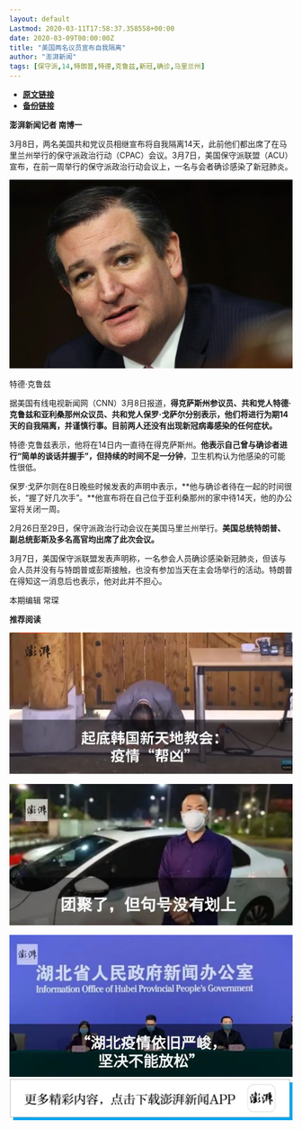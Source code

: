 ```yaml
---
layout: default
Lastmod: 2020-03-11T17:58:37.358558+00:00
date: 2020-03-09T00:00:00Z
title: "美国两名议员宣布自我隔离"
author: "澎湃新闻"
tags: [保守派,14,特朗普,特德,克鲁兹,新冠,确诊,马里兰州]
---
```


* [**原文链接**](https://mp.weixin.qq.com/s/btAY4E7X-TjvvgwtWjZVlA)
* [**备份链接**](http://archive.today/txroP)


**澎湃新闻记者 南博一**

  
3月8日，两名美国共和党议员相继宣布将自我隔离14天，此前他们都出席了在马里兰州举行的保守派政治行动（CPAC）会议。3月7日，美国保守派联盟（ACU）宣布，在前一周举行的保守派政治行动会议上，一名与会者确诊感染了新冠肺炎。

  

![](/images/post/43351ee58459bc2c42884d7284b8dbba.jpg)

特德·克鲁兹

  

据美国有线电视新闻网（CNN）3月8日报道，**得克萨斯州参议员、共和党人特德·克鲁兹和亚利桑那州众议员、共和党人保罗·戈萨尔分别表示，他们将进行为期14天的自我隔离，并谨慎行事。目前两人还没有出现新冠病毒感染的任何症状。**

  
特德·克鲁兹表示，他将在14日内一直待在得克萨斯州。**他表示自己曾与确诊者进行“简单的谈话并握手”，但持续的时间不足一分钟**，卫生机构认为他感染的可能性很低。

  
保罗·戈萨尔则在8日晚些时候发表的声明中表示，**他与确诊者待在一起的时间很长，“握了好几次手”。**他宣布将在自己位于亚利桑那州的家中待14天，他的办公室将关闭一周。

  
2月26日至29日，保守派政治行动会议在美国马里兰州举行。**美国总统特朗普、副总统彭斯及多名高官均出席了此次会议。**

  
3月7日，美国保守派联盟发表声明称，一名参会人员确诊感染新冠肺炎，但该与会人员并没有与特朗普或彭斯接触，也没有参加当天在主会场举行的活动。特朗普在得知这一消息后也表示，他对此并不担心。

  

本期编辑 常琛  

  

**推荐阅读**

**[![](/images/post/895b5cda5c13a4988b2289e55d72cd48.jpg)](http://mp.weixin.qq.com/s?__biz=MjM5MzI5NTU3MQ==&mid=2651598027&idx=1&sn=1b00bbcfc03c0eb6a1c6ab30969a9591&chksm=bd61b1778a1638618400fff513263f41c77d69080b024abf268f13578c4b9944fd2656c93b69&scene=21#wechat_redirect)**

[![](/images/post/878b320040bbce5c0f2bea198bded637.jpg)](http://mp.weixin.qq.com/s?__biz=MjM5MzI5NTU3MQ==&mid=2651599924&idx=1&sn=ff4c8f8434cc9ac1ff6cfc94da00ce4e&chksm=bd61a9888a16209e83f79c47fd1e49e7ab7609a25225fbe9e9b8eb2fb335cebb741b09011fe9&scene=21#wechat_redirect)

[![](/images/post/ca5e19311bd13de311a7bd93f8eba2a6.jpg)](http://mp.weixin.qq.com/s?__biz=MjM5MzI5NTU3MQ==&mid=2651595860&idx=1&sn=6ba0af6bd94c0e122c5136345e632e6a&chksm=bd61b9e88a1630fe7de2b6aaa4f1dd87bd77da795dbe23ce66c455460b4742d951812a8fad76&scene=21#wechat_redirect)[![](/images/post/faa036129172f4ba4cb775ad946d1eff.jpg)](https://a.app.qq.com/o/simple.jsp?pkgname=com.wondertek.paper)

